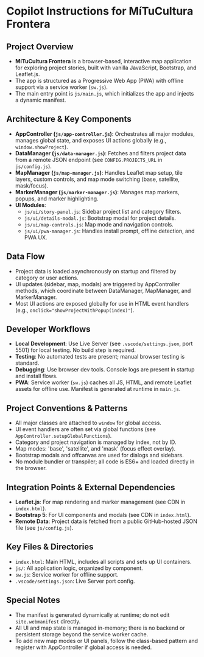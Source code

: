 
# Copilot Instructions for MíTuCultura Frontera

## Project Overview
- **MíTuCultura Frontera** is a browser-based, interactive map application for exploring project stories, built with vanilla JavaScript, Bootstrap, and Leaflet.js.
- The app is structured as a Progressive Web App (PWA) with offline support via a service worker (`sw.js`).
- The main entry point is `js/main.js`, which initializes the app and injects a dynamic manifest.

## Architecture & Key Components
- **AppController (`js/app-controller.js`)**: Orchestrates all major modules, manages global state, and exposes UI actions globally (e.g., `window.showProject`).
- **DataManager (`js/data-manager.js`)**: Fetches and filters project data from a remote JSON endpoint (see `CONFIG.PROJECTS_URL` in `js/config.js`).
- **MapManager (`js/map-manager.js`)**: Handles Leaflet map setup, tile layers, custom controls, and map mode switching (base, satellite, mask/focus).
- **MarkerManager (`js/marker-manager.js`)**: Manages map markers, popups, and marker highlighting.
- **UI Modules**: 
  - `js/ui/story-panel.js`: Sidebar project list and category filters.
  - `js/ui/details-modal.js`: Bootstrap modal for project details.
  - `js/ui/map-controls.js`: Map mode and navigation controls.
  - `js/ui/pwa-manager.js`: Handles install prompt, offline detection, and PWA UX.

## Data Flow
- Project data is loaded asynchronously on startup and filtered by category or user actions.
- UI updates (sidebar, map, modals) are triggered by AppController methods, which coordinate between DataManager, MapManager, and MarkerManager.
- Most UI actions are exposed globally for use in HTML event handlers (e.g., `onclick="showProjectWithPopup(index)"`).

## Developer Workflows
- **Local Development**: Use Live Server (see `.vscode/settings.json`, port 5501) for local testing. No build step is required.
- **Testing**: No automated tests are present; manual browser testing is standard.
- **Debugging**: Use browser dev tools. Console logs are present in startup and install flows.
- **PWA**: Service worker (`sw.js`) caches all JS, HTML, and remote Leaflet assets for offline use. Manifest is generated at runtime in `main.js`.

## Project Conventions & Patterns
- All major classes are attached to `window` for global access.
- UI event handlers are often set via global functions (see `AppController.setupGlobalFunctions`).
- Category and project navigation is managed by index, not by ID.
- Map modes: 'base', 'satellite', and 'mask' (focus effect overlay).
- Bootstrap modals and offcanvas are used for dialogs and sidebars.
- No module bundler or transpiler; all code is ES6+ and loaded directly in the browser.

## Integration Points & External Dependencies
- **Leaflet.js**: For map rendering and marker management (see CDN in `index.html`).
- **Bootstrap 5**: For UI components and modals (see CDN in `index.html`).
- **Remote Data**: Project data is fetched from a public GitHub-hosted JSON file (see `js/config.js`).

## Key Files & Directories
- `index.html`: Main HTML, includes all scripts and sets up UI containers.
- `js/`: All application logic, organized by component.
- `sw.js`: Service worker for offline support.
- `.vscode/settings.json`: Live Server port config.

## Special Notes
- The manifest is generated dynamically at runtime; do not edit `site.webmanifest` directly.
- All UI and map state is managed in-memory; there is no backend or persistent storage beyond the service worker cache.
- To add new map modes or UI panels, follow the class-based pattern and register with AppController if global access is needed.
